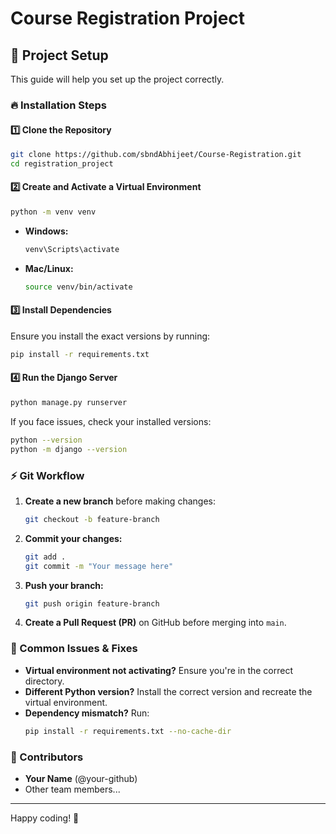 # Course Registration Project

## 🚀 Project Setup
This guide will help you set up the project correctly.



### 🔥 Installation Steps
#### 1️⃣ Clone the Repository
```sh
git clone https://github.com/sbndAbhijeet/Course-Registration.git
cd registration_project
```

#### 2️⃣ Create and Activate a Virtual Environment
```sh
python -m venv venv
```
- **Windows:**
  ```sh
  venv\Scripts\activate
  ```
- **Mac/Linux:**
  ```sh
  source venv/bin/activate
  ```

#### 3️⃣ Install Dependencies
Ensure you install the exact versions by running:
```sh
pip install -r requirements.txt
```

#### 4️⃣ Run the Django Server
```sh
python manage.py runserver
```


If you face issues, check your installed versions:
```sh
python --version
python -m django --version
```

### ⚡ Git Workflow
1. **Create a new branch** before making changes:
   ```sh
   git checkout -b feature-branch
   ```
2. **Commit your changes:**
   ```sh
   git add .
   git commit -m "Your message here"
   ```
3. **Push your branch:**
   ```sh
   git push origin feature-branch
   ```
4. **Create a Pull Request (PR)** on GitHub before merging into `main`.

### 🛑 Common Issues & Fixes
- **Virtual environment not activating?** Ensure you're in the correct directory.
- **Different Python version?** Install the correct version and recreate the virtual environment.
- **Dependency mismatch?** Run:
  ```sh
  pip install -r requirements.txt --no-cache-dir
  ```

### 📌 Contributors
- **Your Name** (@your-github)
- Other team members...

---
Happy coding! 🚀

